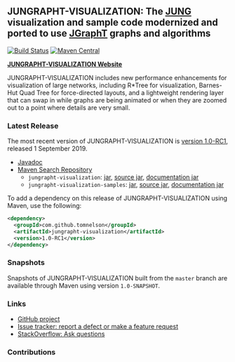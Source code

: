 ## JUNGRAPHT-VISUALIZATION: The [JUNG](http://jung.sourceforge.net) visualization and sample code modernized and ported to use [JGraphT](https://jgrapht.org) graphs and algorithms

[![Build Status](https://travis-ci.org/tomnelson/jungrapht-visualization.svg?branch=master)](https://travis-ci.org/tomnelson/jungrapht-visualization)
[![Maven Central](https://maven-badges.herokuapp.com/maven-central/com.github.tomnelson/jungrapht-visualization/badge.svg)](https://maven-badges.herokuapp.com/maven-central/com.github.tomnelson/jungrapht-visualization)


[**JUNGRAPHT-VISUALIZATION Website**](http://tomnelson.github.io/jungrapht-visualization/)

JUNGRAPHT-VISUALIZATION includes new performance enhancements for visualization of large networks, including R*Tree for visualization, Barnes-Hut Quad Tree for force-directed layouts, and a lightweight rendering layer that can swap in while graphs are being animated or when they are zoomed out to a point where details are very small.

### Latest Release

The most recent version of JUNGRAPHT-VISUALIZATION is [version 1.0-RC1](https://github.com/tomnelson/jungrapht-visualization/releases/tag/jungrapht-visualization-1.0-RC1), released 1 September 2019.
*   [Javadoc](http://tomnelson.github.io/jungrapht-visualization/javadoc/index.html)
*   [Maven Search Repository](http://search.maven.org/#search%7Cga%7C1%7Cg%3A%22com.github.tomnelson%22%20AND%20v%3A%221.0-RC1%22%20AND%20(a%3A%22jungrapht-visualization%22%20OR%20a%3A%22jungrapht-visualization-samples%22))
    *   `jungrapht-visualization`: [jar](http://search.maven.org/remotecontent?filepath=com/github/tomnelson/jungrapht-visualization/1.0-RC1/jungrapht-visualization-1.0-RC1.jar), [source jar](http://search.maven.org/remotecontent?filepath=com/github/tomnelson/jungrapht-visualization/1.0-RC1/jungrapht-visualization-1.0-RC1-sources.jar), [documentation jar](http://search.maven.org/remotecontent?filepath=com/github/tomnelson/jungrapht-visualization/1.0-RC1/jungrapht-visualization-1.0-RC1-javadoc.jar)
    *   `jungrapht-visualization-samples`: [jar](http://search.maven.org/remotecontent?filepath=com/github/tomnelson/jungrapht-visualization-samples/1.0-RC1/jungrapht-visualization-samples-1.0-RC1.jar), [source jar](http://search.maven.org/remotecontent?filepath=com/github/tomnelson/jungrapht-visualization-samples/1.0-RC1/jungrapht-visualization-samples-1.0-RC1-sources.jar), [documentation jar](http://search.maven.org/remotecontent?filepath=com/github/tomnelson/jungrapht-visualization-samples/1.0-RC1/jungrapht-visualization-samples-1.0-RC1-javadoc.jar)

To add a dependency on this release of JUNGRAPHT-VISUALIZATION using Maven, use the following:

```xml
<dependency>
  <groupId>com.github.tomnelson</groupId>
  <artifactId>jungrapht-visualization</artifactId>
  <version>1.0-RC1</version>
</dependency>
```

### Snapshots

Snapshots of JUNGRAPHT-VISUALIZATION built from the `master` branch are available through Maven using version `1.0-SNAPSHOT`.

### Links

* [GitHub project](https://github.com/tomnelson/jungrapht-visualization)
* [Issue tracker: report a defect or make a feature request](https://github.com/tomnelson/jungrapht-visualization/issues/new)
* [StackOverflow: Ask questions](https://stackoverflow.com/questions/ask?tags=jungrapht+java)

### Contributions

